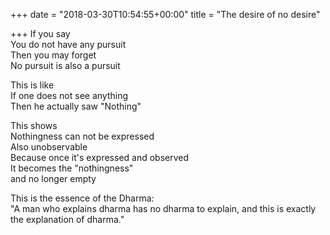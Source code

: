 +++
date = "2018-03-30T10:54:55+00:00"
title = "The desire of no desire"

+++
If you say  
You do not have any pursuit  
Then you may forget  
No pursuit is also a pursuit  
  
This is like  
If one does not see anything  
Then he actually saw "Nothing"  
  
This shows  
Nothingness can not be expressed  
Also unobservable  
Because once it's expressed and observed  
It becomes the "nothingness"  
and no longer empty  
  
This is the essence of the Dharma:  
"A man who explains dharma has no dharma to explain, and this is exactly the explanation of dharma."  